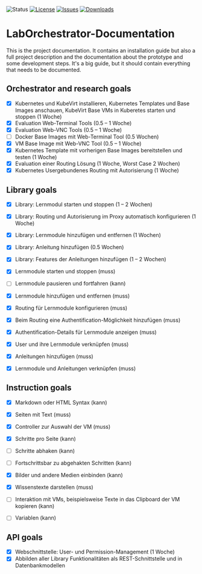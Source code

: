 ![Status](https://img.shields.io/badge/status-stable-brightgreen)
[![License](https://img.shields.io/github/license/laborchestrator/laborchestrator-documentation)](https://github.com/LabOrchestrator/LabOrchestrator-documentation/blob/main/LICENSE)
[![Issues](https://img.shields.io/github/issues/laborchestrator/laborchestrator-documentation)](https://github.com/laborchestrator/laborchestrator-documentation/issues)
[![Downloads](https://img.shields.io/github/downloads/laborchestrator/laborchestrator-documentation/total)](https://github.com/LabOrchestrator/LabOrchestrator-Documentation)

# LabOrchestrator-Documentation

This is the project documentation. It contains an installation guide but also a full project description and the documentation about the prototype and some development steps. It's a big guide, but it should contain everything that needs to be documented.

## Orchestrator and research goals

- [x] Kubernetes und KubeVirt installieren, Kubernetes Templates und Base Images anschauen, KubeVirt Base VMs in Kuberetes starten und stoppen (1 Woche)
- [x] Evaluation Web-Terminal Tools (0.5 – 1 Woche)
- [x] Evaluation Web-VNC Tools (0.5 – 1 Woche)
- [ ] Docker Base Images mit Web-Terminal Tool (0.5 Wochen)
- [x] VM Base Image mit Web-VNC Tool (0.5 – 1 Woche)
- [x] Kubernetes Template mit vorherigen Base Images bereitstellen und testen (1 Woche)
- [x] Evaluation einer Routing Lösung (1 Woche, Worst Case 2 Wochen)
- [x] Kubernetes Usergebundenes Routing mit Autorisierung (1 Woche)

## Library goals

- [x] Library: Lernmodul starten und stoppen (1 – 2 Wochen)
- [x] Library: Routing und Autorisierung im Proxy automatisch konfigurieren (1 Woche)
- [x] Library: Lernmodule hinzufügen und entfernen (1 Wochen)
- [x] Library: Anleitung hinzufügen (0.5 Wochen)
- [x] Library: Features der Anleitungen hinzufügen (1 – 2 Wochen)


- [x] Lernmodule starten und stoppen (muss)
- [ ] Lernmodule pausieren und fortfahren (kann)
- [x] Lernmodule hinzufügen und entfernen (muss)
- [x] Routing für Lernmodule konfigurieren (muss)
- [x] Beim Routing eine Authentification-Möglichkeit hinzufügen (muss)
- [x] Authentification-Details für Lernmodule anzeigen (muss)
- [x] User und ihre Lernmodule verknüpfen (muss)
- [x] Anleitungen hinzufügen (muss)
- [x] Lernmodule und Anleitungen verknüpfen (muss)

## Instruction goals

- [x] Markdown oder HTML Syntax (kann)
- [x] Seiten mit Text (muss)
- [x] Controller zur Auswahl der VM (muss)
- [x] Schritte pro Seite (kann)
- [ ] Schritte abhaken (kann)
- [ ] Fortschrittsbar zu abgehakten Schritten (kann)
- [x] Bilder und andere Medien einbinden (kann)
- [x] Wissenstexte darstellen (muss)
- [ ] Interaktion mit VMs, beispielsweise Texte in das Clipboard der VM kopieren (kann)
- [ ] Variablen (kann)


## API goals

- [x] Webschnittstelle: User- und Permission-Management (1 Woche)
- [x] Abbilden aller Library Funktionalitäten als REST-Schnittstelle und in Datenbankmodellen
